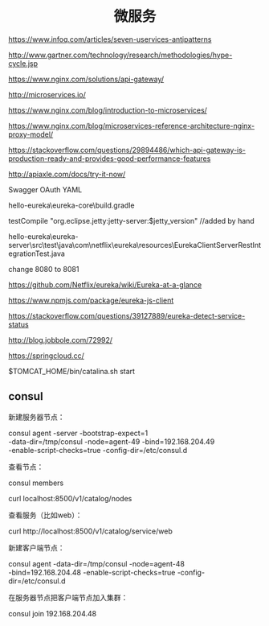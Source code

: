 <h1 align="center">微服务</h1>

https://www.infoq.com/articles/seven-uservices-antipatterns

http://www.gartner.com/technology/research/methodologies/hype-cycle.jsp

https://www.nginx.com/solutions/api-gateway/

http://microservices.io/

https://www.nginx.com/blog/introduction-to-microservices/

https://www.nginx.com/blog/microservices-reference-architecture-nginx-proxy-model/

https://stackoverflow.com/questions/29894486/which-api-gateway-is-production-ready-and-provides-good-performance-features

http://apiaxle.com/docs/try-it-now/

Swagger OAuth YAML


hello-eureka\eureka-core\build.gradle 

testCompile "org.eclipse.jetty:jetty-server:$jetty_version" //added by hand

hello-eureka\eureka-server\src\test\java\com\netflix\eureka\resources\EurekaClientServerRestIntegrationTest.java

change 8080 to 8081

https://github.com/Netflix/eureka/wiki/Eureka-at-a-glance

https://www.npmjs.com/package/eureka-js-client

https://stackoverflow.com/questions/39127889/eureka-detect-service-status

http://blog.jobbole.com/72992/

https://springcloud.cc/

$TOMCAT_HOME/bin/catalina.sh start

consul
-

新建服务器节点：

consul agent -server -bootstrap-expect=1 \
 -data-dir=/tmp/consul -node=agent-49 -bind=192.168.204.49 \
 -enable-script-checks=true -config-dir=/etc/consul.d

查看节点：

consul members

curl localhost:8500/v1/catalog/nodes

查看服务（比如web）：

curl http://localhost:8500/v1/catalog/service/web

新建客户端节点：

consul agent -data-dir=/tmp/consul -node=agent-48 \
-bind=192.168.204.48 -enable-script-checks=true -config-dir=/etc/consul.d

在服务器节点把客户端节点加入集群：

consul join 192.168.204.48



